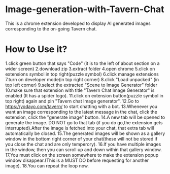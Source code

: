 # Image-generation-with-Tavern-Chat
This is a chrome extension developed to display AI generated images corresponding to the on-going Tavern chat.

# How to Use it?
1.click green button that says "Code" (it is to the left of about section on a wider screen)
2.download zip
3.extract folder 
4.open chrome 
5.click on extensions symbol in top right(puzzle symbol) 
6.click manage extensions 
7.turn on developer mode(in top right corner)
8.click "Load unpacked" (in top left corner) 
9.select the extracted "Scene to Image Generator" folder 
10.make sure that extension with title "Tavern Chat Image Generator" is enabled (It has a spider logo).
11.click on extension button(puzzle symbol in top right) again and pin "Tavern chat Image generator".
12.Go to https://yodayo.com/tavern/     to start chatting with a bot.
13.Whenever you want an image corresponding to the latest message in the chat, click the extension, click the "generate image" button.
14.A new tab will be opened to generate the image. DO NOT go to that tab (if you do go,the extension gets interrupted).After the image is fetched into your chat, that extra tab will automatically be closed.
15.The generated images will be shown as a gallery window in the bottom right corner of your chat(these will not be stored if you close the chat and are only temperory).
16.If you have multiple images in the window, then you can scroll up and down within that gallery window.
17.You must click on the screen somewhere to make the extension popup window disappear.(This is a MUST DO before requesting for another image).
18.You can repeat the loop now.
